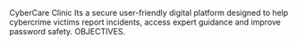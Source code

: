 CyberCare Clinic
Its a secure user-friendly digital platform designed to help cybercrime victims report incidents, access expert guidance and improve password safety. 
OBJECTIVES.